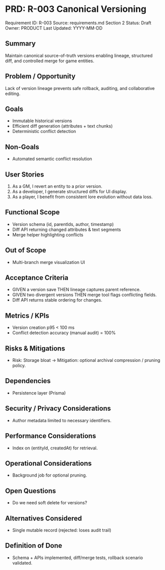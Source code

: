 # PRD: R-003 Canonical Versioning

Requirement ID: R-003
Source: requirements.md Section 2
Status: Draft
Owner: PRODUCT
Last Updated: YYYY-MM-DD

## Summary

Maintain canonical source-of-truth versions enabling lineage, structured diff, and controlled merge for game entities.

## Problem / Opportunity

Lack of version lineage prevents safe rollback, auditing, and collaborative editing.

## Goals

- Immutable historical versions
- Efficient diff generation (attributes + text chunks)
- Deterministic conflict detection

## Non-Goals

- Automated semantic conflict resolution

## User Stories

1. As a GM, I revert an entity to a prior version.
2. As a developer, I generate structured diffs for UI display.
3. As a player, I benefit from consistent lore evolution without data loss.

## Functional Scope

- Version schema (id, parentIds, author, timestamp)
- Diff API returning changed attributes & text segments
- Merge helper highlighting conflicts

## Out of Scope

- Multi-branch merge visualization UI

## Acceptance Criteria

- GIVEN a version save THEN lineage captures parent reference.
- GIVEN two divergent versions THEN merge tool flags conflicting fields.
- Diff API returns stable ordering for changes.

## Metrics / KPIs

- Version creation p95 < 100 ms
- Conflict detection accuracy (manual audit) = 100%

## Risks & Mitigations

- Risk: Storage bloat → Mitigation: optional archival compression / pruning policy.

## Dependencies

- Persistence layer (Prisma)

## Security / Privacy Considerations

- Author metadata limited to necessary identifiers.

## Performance Considerations

- Index on (entityId, createdAt) for retrieval.

## Operational Considerations

- Background job for optional pruning.

## Open Questions

- Do we need soft delete for versions?

## Alternatives Considered

- Single mutable record (rejected: loses audit trail)

## Definition of Done

- Schema + APIs implemented, diff/merge tests, rollback scenario validated.
